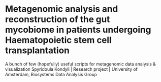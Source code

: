# Metagenomic analysis and reconstruction of the gut mycobiome in patients undergoing Haematopoietic stem cell transplantation
A bunch of few (hopefully) useful scripts for metagenomic data analysis & visualization 
Spyridoula Kondyli | Research project | University of Amsterdam, Biosystems Data Analysis Group
